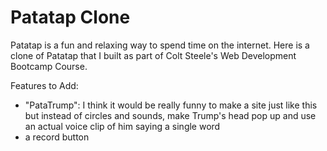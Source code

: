 # Patatap Clone

Patatap is a fun and relaxing way to spend time on the internet. Here is a clone of Patatap that I built as part of Colt Steele's Web Development Bootcamp Course. 

Features to Add:
- "PataTrump": I think it would be really funny to make a site just like this but instead of circles and sounds, make Trump's head pop up and use an actual voice clip of him saying a single word
- a record button
